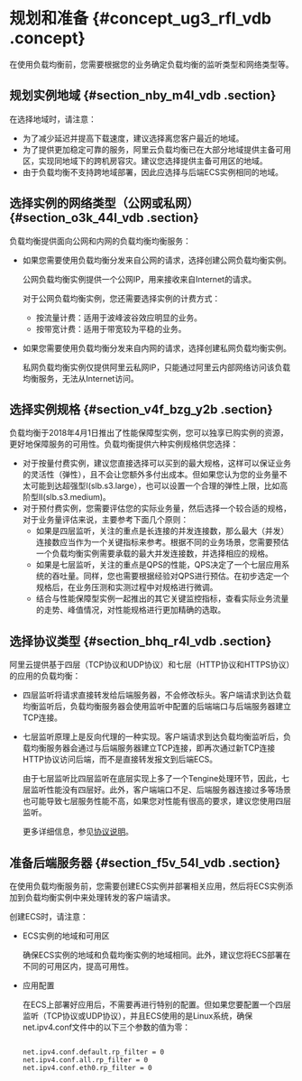 # 规划和准备 {#concept_ug3_rfl_vdb .concept}

在使用负载均衡前，您需要根据您的业务确定负载均衡的监听类型和网络类型等。

## 规划实例地域 {#section_nby_m4l_vdb .section}

在选择地域时，请注意：

-   为了减少延迟并提高下载速度，建议选择离您客户最近的地域。
-   为了提供更加稳定可靠的服务，阿里云负载均衡已在大部分地域提供主备可用区，实现同地域下的跨机房容灾。建议您选择提供主备可用区的地域。
-   由于负载均衡不支持跨地域部署，因此应选择与后端ECS实例相同的地域。

## 选择实例的网络类型（公网或私网） {#section_o3k_44l_vdb .section}

负载均衡提供面向公网和内网的负载均衡均衡服务：

-   如果您需要使用负载均衡分发来自公网的请求，选择创建公网负载均衡实例。

    公网负载均衡实例提供一个公网IP，用来接收来自Internet的请求。

    对于公网负载均衡实例，您还需要选择实例的计费方式：

    -   按流量计费：适用于波峰波谷效应明显的业务。
    -   按带宽计费：适用于带宽较为平稳的业务。
-   如果您需要使用负载均衡分发来自内网的请求，选择创建私网负载均衡实例。

    私网负载均衡实例仅提供阿里云私网IP，只能通过阿里云内部网络访问该负载均衡服务，无法从Internet访问。


## 选择实例规格 {#section_v4f_bzg_y2b .section}

负载均衡于2018年4月1日推出了性能保障型实例，您可以独享已购实例的资源，更好地保障服务的可用性。负载均衡提供六种实例规格供您选择：

-   对于按量付费实例，建议您直接选择可以买到的最大规格，这样可以保证业务的灵活性（弹性），且不会让您额外多付出成本。但如果您认为您的业务量不太可能到达超强型I\(slb.s3.large），也可以设置一个合理的弹性上限，比如高阶型II\(slb.s3.medium\)。
-   对于预付费实例，您需要评估您的实际业务量，然后选择一个较合适的规格，对于业务量评估来说，主要参考下面几个原则：
    -   如果是四层监听，关注的重点是长连接的并发连接数，那么最大（并发）连接数应当作为一个关键指标来参考。根据不同的业务场景，您需要预估一个负载均衡实例需要承载的最大并发连接数，并选择相应的规格。
    -   如果是七层监听，关注的重点是QPS的性能，QPS决定了一个七层应用系统的吞吐量。同样，您也需要根据经验对QPS进行预估。在初步选定一个规格后，在业务压测和实测过程中对规格进行微调。
    -   结合与性能保障型实例一起推出的其它关键监控指标，查看实际业务流量的走势、峰值情况，对性能规格进行更加精确的选取。

## 选择协议类型 {#section_bhq_r4l_vdb .section}

阿里云提供基于四层（TCP协议和UDP协议）和七层（HTTP协议和HTTPS协议）的应用的负载均衡：

-   四层监听将请求直接转发给后端服务器，不会修改标头。客户端请求到达负载均衡监听后，负载均衡服务器会使用监听中配置的后端端口与后端服务器建立TCP连接。
-   七层监听原理上是反向代理的一种实现。客户端请求到达负载均衡监听后，负载均衡服务器会通过与后端服务器建立TCP连接，即再次通过新TCP连接HTTP协议访问后端，而不是直接转发报文到后端ECS。

    由于七层监听比四层监听在底层实现上多了一个Tengine处理环节，因此，七层监听性能没有四层好。此外，客户端端口不足、后端服务器连接过多等场景也可能导致七层服务性能不高，如果您对性能有很高的要求，建议您使用四层监听。

    更多详细信息，参见[协议说明](../../../../cn.zh-CN/用户指南（新版控制台）/监听/监听介绍.md#table_spy_pp5_vdb)。


## 准备后端服务器 {#section_f5v_54l_vdb .section}

在使用负载均衡服务前，您需要创建ECS实例并部署相关应用，然后将ECS实例添加到负载均衡实例中来处理转发的客户端请求。

创建ECS时，请注意：

-   ECS实例的地域和可用区

    确保ECS实例的地域和负载均衡实例的地域相同。此外，建议您将ECS部署在不同的可用区内，提高可用性。

-   应用配置

    在ECS上部署好应用后，不需要再进行特别的配置。但如果您要配置一个四层监听（TCP协议或UDP协议），并且ECS使用的是Linux系统，确保net.ipv4.conf文件中的以下三个参数的值为零：

    ```
    
    net.ipv4.conf.default.rp_filter = 0
    net.ipv4.conf.all.rp_filter = 0
    net.ipv4.conf.eth0.rp_filter = 0
    ```


